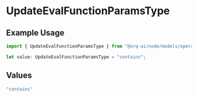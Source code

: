 # UpdateEvalFunctionParamsType

## Example Usage

```typescript
import { UpdateEvalFunctionParamsType } from "@orq-ai/node/models/operations";

let value: UpdateEvalFunctionParamsType = "contains";
```

## Values

```typescript
"contains"
```